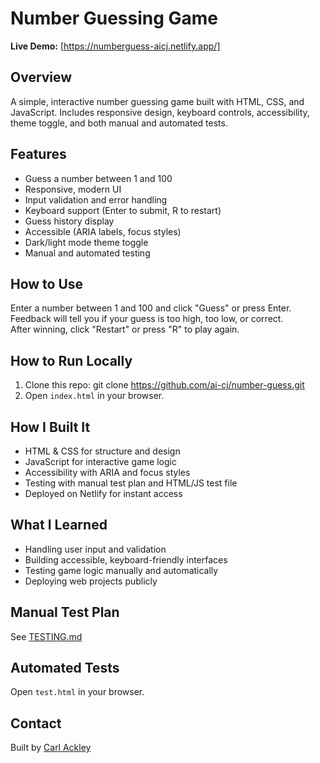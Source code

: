 # Number Guessing Game

**Live Demo:** [https://numberguess-aicj.netlify.app/]

## Overview

A simple, interactive number guessing game built with HTML, CSS, and JavaScript. Includes responsive design, keyboard controls, accessibility, theme toggle, and both manual and automated tests.

## Features

- Guess a number between 1 and 100
- Responsive, modern UI
- Input validation and error handling
- Keyboard support (Enter to submit, R to restart)
- Guess history display
- Accessible (ARIA labels, focus styles)
- Dark/light mode theme toggle
- Manual and automated testing

## How to Use

Enter a number between 1 and 100 and click "Guess" or press Enter.  
Feedback will tell you if your guess is too high, too low, or correct.  
After winning, click "Restart" or press "R" to play again.

## How to Run Locally

1. Clone this repo:
git clone https://github.com/ai-cj/number-guess.git
2. Open `index.html` in your browser.

## How I Built It

- HTML & CSS for structure and design
- JavaScript for interactive game logic
- Accessibility with ARIA and focus styles
- Testing with manual test plan and HTML/JS test file
- Deployed on Netlify for instant access

## What I Learned

- Handling user input and validation
- Building accessible, keyboard-friendly interfaces
- Testing game logic manually and automatically
- Deploying web projects publicly

## Manual Test Plan

See [TESTING.md](./TESTING.md)

## Automated Tests

Open `test.html` in your browser.

## Contact

Built by [Carl Ackley](https://www.linkedin.com/in/cjackley/)
